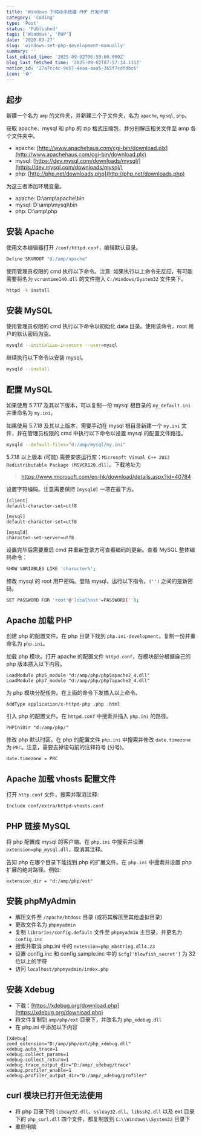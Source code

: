 ```yaml
---
title: 'Windows 下纯动手搭建 PHP 开发环境'
category: 'Coding'
type: 'Post'
status: 'Published'
tags: ['Windows', 'PHP']
date: '2020-03-27'
slug: 'windows-set-php-development-manually'
summary: ''
last_edited_time: '2025-09-02T06:50:00.000Z'
blog_last_fetched_time: '2025-09-02T07:57:34.131Z'
notion_id: '27a7cc4c-9e57-4eaa-aaa5-365f7cdfdbc6'
icon: '⚽'
---
```


## 起步

新建一个名为 `amp` 的文件夹，并新建三个子文件夹，名为 `apache`, `mysql`, `php`。

获取 apache、mysql 和 php 的 zip 格式压缩包，并分别解压相关文件至 amp 各个文件夹中。

- apache: [http://www.apachehaus.com/cgi-bin/download.plx](http://www.apachehaus.com/cgi-bin/download.plx)
- mysql: [https://dev.mysql.com/downloads/mysql/](https://dev.mysql.com/downloads/mysql/)
- php: [http://php.net/downloads.php](http://php.net/downloads.php)

为这三者添加环境变量。

- apache: D:\amp\apache\bin
- mysql: D:\amp\mysql\bin
- php: D:\amp\php

## 安装 Apache

使用文本编辑器打开 `/conf/httpd.conf`，编辑默认目录。

```bash
Define SRVROOT "d:/amp/apache"
```

使用管理员权限的 cmd 执行以下命令。注意: 如果执行以上命令无反应，有可能需要将名为 `vcruntime140.dll` 的文件拖入 `C:/Windows/System32` 文件夹下。

```bash
httpd -k install
```

## 安装 MySQL

使用管理员权限的 cmd 执行以下命令以初始化 data 目录。使用该命令，root 用户的默认密码为空。

```bash
mysqld --initialize-insecure --user=mysql
```

继续执行以下命令以安装 mysql。

```bash
mysqld --install
```

## 配置 MySQL

如果使用 5.7.17 及其以下版本，可以复制一份 mysql 根目录的 `my_default.ini` 并重命名为 `my.ini`。

如果使用 5.7.18 及其以上版本，需要手动在 mysql 根目录新建一个 `my.ini` 文件，并在管理员权限的 cmd 中执行以下命令以设置 mysql 的配置文件路径。

```bash
mysqld --default-files="d:/amp/mysql/my.ini"
```

5.7.18 以上版本 (可能) 需要安装运行库：`Microsoft Visual C++ 2013 Redistributable Package (MSVCR120.dll)`。下载地址为

> https://www.microsoft.com/en-hk/download/details.aspx?id=40784

设置字符编码。注意需要保持 `[mysqld]` 一项在最下方。

```plain text
[client]
default-character-set=utf8

[mysql]
default-character-set=utf8

[mysqld]
character-set-server=utf8
```

设置完毕后需要重启 cmd 并重新登录方可查看编码的更新。查看 MySQL 整体编码命令：

```bash
SHOW VARIABLES LIKE 'character%';
```

修改 mysql 的 root 用户密码。登陆 mysql，运行以下指令。`('')` 之间的是新密码。

```bash
SET PASSWORD FOR 'root'@'localhost'=PASSWORD('');
```

## Apache 加载 PHP

创建 php 的配置文件。在 php 目录下找到 `php.ini-development`，复制一份并重命名为 `php.ini`。

加载 php 模块。打开 apache 的配置文件 `httpd.conf`，在模块部分根据自己的 php 版本插入以下内容。

```plain text
LoadModule php5_module "d:/amp/php/php5apache2_4.dll"
LoadModule php7_module "d:/amp/php/php7apache2_4.dll"
```

为 php 模块分配任务。在上面的命令下发插入以上命令。

```plain text
AddType application/x-httpd-php .php .html
```

引入 php 的配置文件。在 `httpd.conf` 中搜索并插入 `php.ini` 的路径。

```plain text
PHPIniDir "d:/amp/php/"
```

修改 php 默认时区。在 php 的配置文件 `php.ini` 中搜索并修改 `date.timezone` 为 `PRC`。注意，需要去掉语句前的注释符号 (分号)。

```plain text
date.timezone = PRC
```

## Apache 加载 vhosts 配置文件

打开 `http.conf` 文件，搜索并取消注释:

```plain text
Include conf/extra/httpd-vhosts.conf
```

## PHP 链接 MySQL

将 php 配置成 mysql 的客户端。在 `php.ini` 中搜索并设置 `extension=php_mysql.dll`，取消其注释。

告知 php 在哪个目录下能找到 php 的扩展文件。在 `php.ini` 中搜索并设置 php 扩展的绝对路径。例如:

```plain text
extension_dir = "d:/amp/php/ext"
```

## 安装 phpMyAdmin

- 解压文件至 `/apache/htdosc` 目录 (或将其解压至其他虚拟目录)
- 更改文件名为 `phpmyadmin`
- 复制 `libraries/config.default` 文件至 `phpmyadmin` 主目录，并更名为 `config.inc`
- 搜索并取消 php.ini 中的 `extension=php_mbstring.dll4.23`
- 设置 config.inc 和 config.sample.inc 中的 `$cfg['blowfish_secret']` 为 32 位以上的字符
- 访问 `localhost/phpmyadmin/index.php`

## 安装 Xdebug

- 下载：[https://xdebug.org/download.php](https://xdebug.org/download.php)
- 将文件复制到 `amp/php/ext` 目录下，并改名为 `php_xdebug.dll`
- 在 php.ini 中添加以下内容

```plain text
[Xdebug]
zend_extension="D:/amp/php/ext/php_xdebug.dll"
xdebug.auto_trace=1
xdebug.collect_params=1
xdebug.collect_return=1
xdebug.trace_output_dir="D:/amp/_xdebug/trace"
xdebug.profiler_enable=1
xdebug.profiler_output_dir="D:/amp/_xdebug/profiler"
```

## curl 模块已打开但无法使用

- 将 php 目录下的 `libeay32.dll`、`ssleay32.dll`、`libssh2.dll` 以及 ext 目录下的 `php_curl.dll` 四个文件，都复制放到 `C:\\Windows\\System32` 目录下
- 重启电脑
